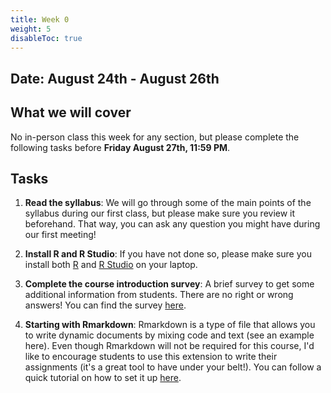 ```yaml
---
title: Week 0
weight: 5
disableToc: true
---
```


## Date: August 24th - August 26th

## What we will cover

No in-person class this week for any section, but please complete the following tasks before **Friday August 27th, 11:59 PM**.

## Tasks

1. **Read the syllabus**: We will go through some of the main points of the syllabus during our first class, but please make sure you review it beforehand. That way, you can ask any question you might have during our first meeting!

2. **Install R and R Studio**: If you have not done so, please make sure you install both [R](https://www.r-project.org/) and [R Studio](https://www.rstudio.com/products/rstudio/download/) on your laptop.

3. **Complete the course introduction survey**: A brief survey to get some additional information from students. There are no right or wrong answers! You can find the survey [here](https://forms.gle/wAnQrZtR64vzgCGD7).

4. **Starting with Rmarkdown**: Rmarkdown is a type of file that allows you to write dynamic documents by mixing code and text (see an example here). Even though Rmarkdown will not be required for this course, I'd like to encourage students to use this extension to write their assignments (it's a great tool to have under your belt!). You can follow a quick tutorial on how to set it up [here](https://sta235.netlify.app/Rmarkdown_tutorial). 


